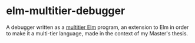 # elm-multitier-debugger
A debugger written as a [multitier Elm](https://github.com/JeffHoremans/elm-multitier) program, an extension to Elm in order to make it a multi-tier language, made in the context of my Master's thesis.
